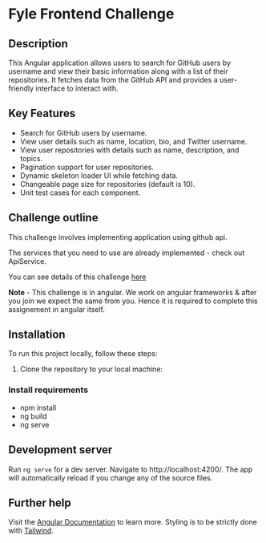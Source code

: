 # Fyle Frontend Challenge

## Description

This Angular application allows users to search for GitHub users by username and view their basic information along with a list of their repositories. It fetches data from the GitHub API and provides a user-friendly interface to interact with.

## Key Features

- Search for GitHub users by username.
- View user details such as name, location, bio, and Twitter username.
- View user repositories with details such as name, description, and topics.
- Pagination support for user repositories.
- Dynamic skeleton loader UI while fetching data.
- Changeable page size for repositories (default is 10).
- Unit test cases for each component.
  
## Challenge outline

This challenge involves implementing application using github api. 

The services that you need to use are already implemented - check out ApiService.

You can see details of this challenge [here](https://fyleuniverse.notion.site/fyleuniverse/Fyle-Frontend-development-challenge-cb5085e5e0864e769e7b98c694400aaa)

__Note__ - This challenge is in angular. We work on angular frameworks & after you join we expect the same from you. Hence it is required to complete this assignement in angular itself.


## Installation

To run this project locally, follow these steps:

1. Clone the repository to your local machine:
   
### Install requirements
* npm install
* ng build
* ng serve

## Development server

Run `ng serve` for a dev server. Navigate to http://localhost:4200/. The app will automatically reload if you change any of the source files.

## Further help

Visit the [Angular Documentation](https://angular.io/guide/styleguide) to learn more.
Styling is to be strictly done with [Tailwind](https://tailwindcss.com/docs/installation).
